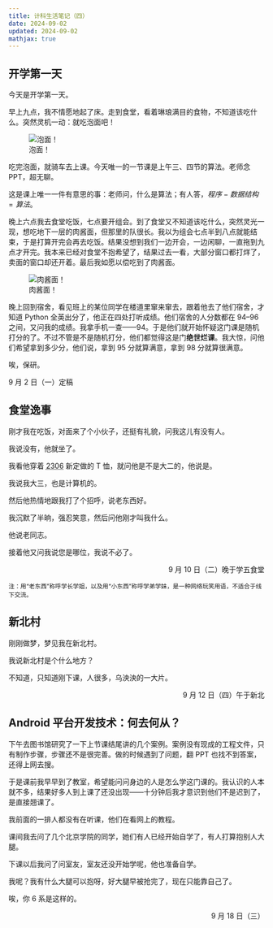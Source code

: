 ```yaml
---
title: 计科生活笔记（四）
date: 2024-09-02
updated: 2024-09-02
mathjax: true
---
```

## 开学第一天
今天是开学第一天。

早上九点，我不情愿地起了床。走到食堂，看着琳琅满目的食物，不知道该吃什么。突然灵机一动：就吃泡面吧！

<figure>
  <img src="/images/buaa5-paomian.jpg" alt="泡面！" style="max-height: 15em;">
  <figcaption>泡面！</figcaption>
</figure>

吃完泡面，就骑车去上课。今天唯一的一节课是上午三、四节的算法。老师念 PPT，超无聊。

这是课上唯一一件有意思的事：老师问，什么是算法；有人答，$程序 - 数据结构 = 算法$。

晚上六点我去食堂吃饭，七点要开组会。到了食堂又不知道该吃什么，突然灵光一现，想吃地下一层的肉酱面，但那里的队很长。我以为组会七点半到八点就能结束，于是打算开完会再去吃饭。结果没想到我们一边开会，一边闲聊，一直拖到九点才开完。我本来已经对食堂不抱希望了，结果过去一看，大部分窗口都打烊了，卖面的窗口却还开着。最后我如愿以偿吃到了肉酱面。

<figure>
  <img src="/images/buaa5-roujiangmian.jpg" alt="肉酱面！" style="max-height: 15em;">
  <figcaption>肉酱面！</figcaption>
</figure>

晚上回到宿舍，看见班上的某位同学在楼道里窜来窜去，跟着他去了他们宿舍，才知道 Python 全英出分了，他正在四处打听成绩。他们宿舍的人分数都在 94&ndash;96 之间，又问我的成绩。我拿手机一查——94。于是他们就开始怀疑这门课是随机打分的了。不过不管是不是随机打分，他们都觉得这是门**绝世烂课**。我大惊，问他们希望拿到多少分，他们说，拿到 95 分就算满意，拿到 98 分就算很满意。

唉，保研。

9 月 2 日（一）定稿

## 食堂逸事
刚才我在吃饭，对面来了个小伙子，还挺有礼貌，问我这儿有没有人。

我说没有，他就坐了。

我看他穿着 <abbr title="2023 届 6 系">2306</abbr> 新定做的 T 恤，就问他是不是大二的，他说是。

我说我大三，也是计算机的。

然后他热情地跟我打了个招呼，说老东西好。

我沉默了半晌，强忍笑意，然后问他刚才叫我什么。

他说老同志。

接着他又问我说您是哪位，我说不必了。

<p style="text-align: right;">9 月 10 日（二）晚于学五食堂</p>

<small>注：用“老东西”称呼学长学姐，以及用“小东西”称呼学弟学妹，是一种网络玩笑用语，不适合于线下交流。</small>

## 新北村
刚刚做梦，梦见我在新北村。

我说新北村是个什么地方？

不知道，只知道刚下课，人很多，乌泱泱的一大片。

<p style="text-align: right;">9 月 12 日（四）午于新北</p>

## Android 平台开发技术：何去何从？
下午去图书馆研究了一下上节课结尾讲的几个案例。案例没有现成的工程文件，只有制作步骤，步骤还不是很完善。做的时候遇到了问题，翻 PPT 也找不到答案，还得上网去搜。

于是课前我早早到了教室，希望能问问身边的人是怎么学这门课的。我认识的人本就不多，结果好多人到上课了还没出现——十分钟后我才意识到他们不是迟到了，是直接翘课了。

我前面的一排人都没有在听课，他们在看网上的教程。

课间我去问了几个北京学院的同学，她们有人已经开始自学了，有人打算抱别人大腿。

下课以后我问了问室友，室友还没开始学呢，他也准备自学。

我呢？我有什么大腿可以抱呀，好大腿早被抢完了，现在只能靠自己了。

唉，你 6 系是这样的。

<p style="text-align: right;">9 月 18 日（三）</p>
